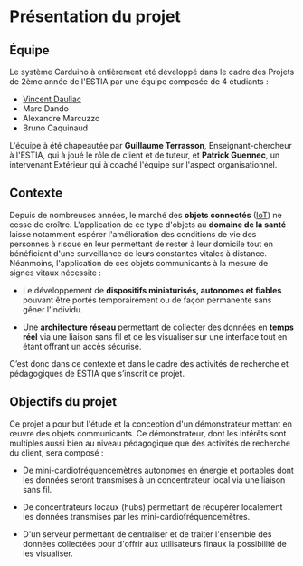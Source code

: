 # Présentation du projet

## Équipe

Le système Carduino à entièrement été développé dans le cadre des Projets de 2ème année de l'ESTIA par une équipe composée de 4 étudiants :
* [Vincent Dauliac](https://www.linkedin.com/in/vincentdauliac)
* Marc Dando
* Alexandre Marcuzzo
* Bruno Caquinaud

L'équipe à été chapeautée par __Guillaume Terrasson__, Enseignant-chercheur à l'ESTIA, qui à joué le rôle de client et de tuteur, et __Patrick Guennec__, un intervenant Extérieur qui à coaché l'équipe sur l'aspect organisationnel.

## Contexte

Depuis de nombreuses années, le marché des __objets connectés__ ([IoT](https://fr.wikipedia.org/wiki/Internet_des_objets)) ne cesse de croître. L'application de ce type d'objets au __domaine de la santé__ laisse notamment espérer l'amélioration des conditions de vie des personnes à risque en leur permettant de rester à leur domicile tout en bénéficiant d'une surveillance de leurs constantes vitales à distance. Néanmoins, l'application de ces objets communicants à la mesure de signes vitaux nécessite :
* Le développement de __dispositifs miniaturisés, autonomes et fiables__ pouvant être portés temporairement ou de façon permanente sans gêner l'individu.

* Une __architecture réseau__ permettant de collecter des données en __temps réel__ via une liaison sans fil et de les visualiser sur une interface tout en étant offrant un accès sécurisé.

C’est donc dans ce contexte et dans le cadre des activités de recherche et pédagogiques de ESTIA que s’inscrit ce projet.

## Objectifs du projet

Ce projet a pour but l'étude et la conception d'un démonstrateur mettant en œuvre des objets communicants. Ce démonstrateur, dont les intérêts sont multiples aussi bien au niveau pédagogique que des activités de recherche du client, sera composé :
* De mini-cardiofréquencemètres autonomes en énergie et portables dont les données seront transmises à un concentrateur local via une liaison sans fil.

* De concentrateurs locaux (hubs) permettant de récupérer localement les données transmises par les mini-cardiofréquencemètres.

* D'un serveur permettant de centraliser et de traiter l'ensemble des données collectées pour d'offrir aux utilisateurs finaux la possibilité de les visualiser.

    